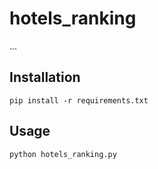 # hotels_ranking

...

## Installation

```windows cmd
pip install -r requirements.txt
```

## Usage

```cd src
python hotels_ranking.py
```
